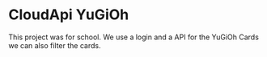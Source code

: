 # CloudApi YuGiOh
<p>This project was for school. We use a login and a API for the YuGiOh Cards we can also filter the cards.</p>
